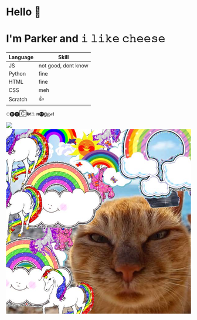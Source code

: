 # Hello 👋
# I'm Parker and 𝚒 𝚕𝚒𝚔𝚎 𝚌𝚑𝚎𝚎𝚜𝚎
| Language | Skill |
| ----------- | ----------- |
| JS | not good, dont know |
| Python | fine |
| HTML | fine |
| CSS | meh |
| Scratch | 👍 |

𝚌🅗🅘🄲𝗸𝖊𝚗 𝒏🅤𝗴𝕘𝓮𝐭

![](phw.servegame.com/cat.jpg)
![](1721917482.jpg)
